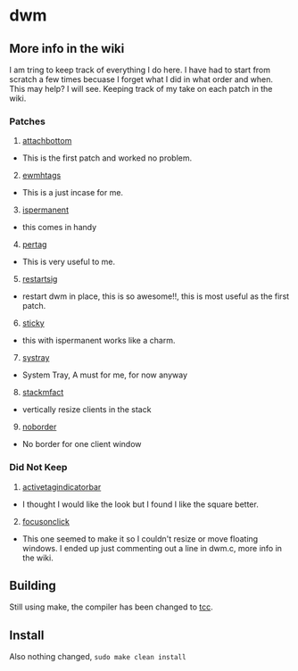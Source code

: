 # dwm

## More info in the wiki

I am tring to keep track of everything I do here. I have had to start from scratch a few times becuase I forget what I did in what order and when. This may help? I will see.
Keeping track of my take on each patch in the wiki.

### Patches
1. [attachbottom](https://dwm.suckless.org/patches/attachbottom/)
  - This is the first patch and worked no problem.
2. [ewmhtags](http://dwm.suckless.org/patches/ewmhtags/)
  - This is a just incase for me.
3. [ispermanent](http://dwm.suckless.org/patches/ispermanent/)
  - this comes in handy
   
4. [pertag](http://dwm.suckless.org/patches/pertag/)
  - This is very useful to me.
  
5. [restartsig](http://dwm.suckless.org/patches/restartsig/)
  - restart dwm in place, this is so awesome!!, this is most useful as the first patch.
  
6. [sticky](http://dwm.suckless.org/patches/sticky/)
  - this with ispermanent works like a charm.
  
7. [systray](http://dwm.suckless.org/patches/systray/)
  - System Tray, A must for me, for now anyway
 
8. [stackmfact](http://dwm.suckless.org/patches/stackmfact/)
  - vertically resize clients in the stack
9. [noborder](http://dwm.suckless.org/patches/noborder/)
  - No border for one client window


### Did Not Keep
1. [activetagindicatorbar](http://dwm.suckless.org/patches/activetagindicatorbar/)
 - I thought I would like the look but I found I like the square better.
2. [focusonclick](http://dwm.suckless.org/patches/focusonclick/)
 - This one seemed to make it so I couldn't resize or move floating windows. I ended up just commenting out a line in dwm.c, more info in the wiki.


## Building
Still using make, the compiler has been changed to [tcc](https://bellard.org/tcc/). 

## Install
Also nothing changed, `sudo make clean install`
